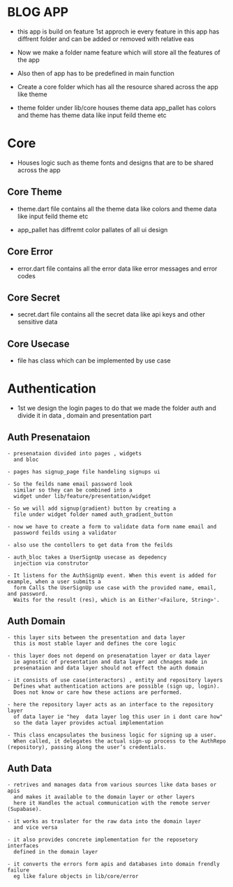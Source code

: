 # BLOG APP

  - this app is build on feature 1st approch ie 
    every feature in this app has diffrent folder
    and can be added or removed with relative eas

  - Now we make a folder name feature which will 
    store all the features of the app

  - Also then of app has to be predefined in 
    main function

  - Create a core folder which has all the 
    resource shared across the app like theme

  - theme folder under lib/core houses theme 
    data app_pallet has colors and theme has 
    theme data like input feild theme etc

# Core
  - Houses  logic such as theme fonts and designs that are to be shared across the app

  ## Core Theme
   
  - theme.dart file contains all the theme data
    like colors and theme data like input feild theme etc

  - app_pallet has diffremt color pallates of all ui design

  ## Core Error
  
  - error.dart file contains all the error data
    like error messages and error codes

  ## Core Secret
   
  - secret.dart file contains all the secret data
    like api keys and other sensitive data

  ## Core  Usecase

  - file has class which can be implemented by use case

# Authentication

  - 1st we design the login pages to do that we 
    made the folder auth and divide it in data , 
    domain and presentation part

  ## Auth Presenataion

    - presenataion divided into pages , widgets 
      and bloc

    - pages has signup_page file handeling signups ui 

    - So the feilds name email password look 
      similar so they can be combined into a 
      widget under lib/feature/presentation/widget
            
    - So we will add signup(gradient) button by creating a
      file under widget folder named auth_gradient_button

    - now we have to create a form to validate data form name email and 
      password feilds using a validator 

    - also use the contollers to get data from the feilds

    - auth_bloc takes a UserSignUp usecase as depedency
      injection via construtor

    - It listens for the AuthSignUp event. When this event is added for example, when a user submits a  
      form Calls the UserSignUp use case with the provided name, email, and password.
      Waits for the result (res), which is an Either'<Failure, String>'.


  ## Auth Domain 

    - this layer sits between the presentation and data layer
      this is most stable layer and defines the core logic

    - this layer does not depend on presenatation layer or data layer
      ie agnostic of presentation and data layer and chnages made in 
      presenataion and data layer should not effect the auth domain

    - it consists of use case(interactors) , entity and repository layers
      Defines what authentication actions are possible (sign up, login).
      Does not know or care how these actions are performed.

    - here the repository layer acts as an interface to the repository layer 
      of data layer ie "hey  data layer log this user in i dont care how"
      so the data layer provides actual implementation 
    
    - This class encapsulates the business logic for signing up a user.
      When called, it delegates the actual sign-up process to the AuthRepo (repository), passing along the user’s credentials.
 
  ## Auth Data

    - retrives and manages data from various sources like data bases or apis
      and makes it available to the domain layer or other layers
      here it Handles the actual communication with the remote server (Supabase).
    
    - it works as traslater for the raw data into the domain layer
      and vice versa 

    - it also provides concrete implementation for the reposetory interfaces 
      defined in the domain layer

    - it converts the errors form apis and databases into domain frendly failure 
      eg like falure objects in lib/core/error  




